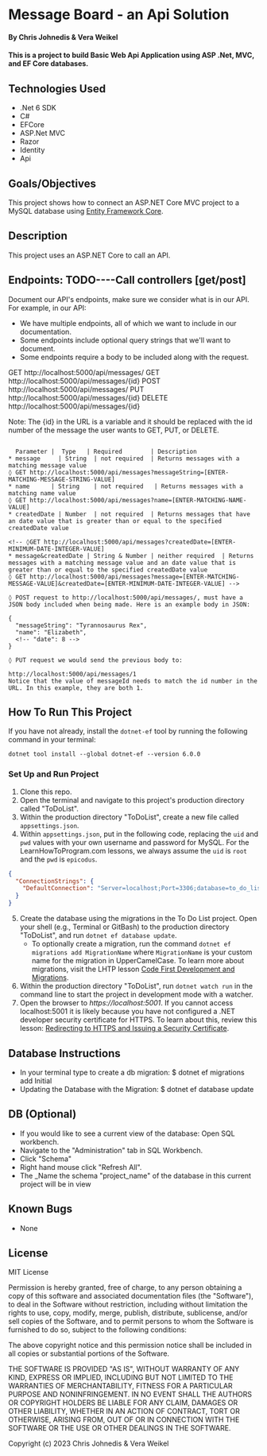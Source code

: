 #  Message Board - an Api Solution

#### By Chris Johnedis & Vera Weikel 

#### This is a project to build Basic Web Api Application using ASP .Net, MVC, and EF Core databases.

## Technologies Used

* .Net 6 SDK
* C#
* EFCore
* ASP.Net MVC
* Razor
* Identity
* Api

## Goals/Objectives

This project shows how to connect an ASP.NET Core MVC project to a MySQL database using [Entity Framework Core](https://learn.microsoft.com/en-us/ef/core/).

## Description

This project uses an ASP.NET Core to call an API.

## Endpoints: TODO----Call controllers [get/post]

 Document our API's endpoints, make sure we consider what is in our API. For example, in our API:

* We have multiple endpoints, all of which we want to include in our documentation.
* Some endpoints include optional query strings that we'll want to document.
* Some endpoints require a body to be included along with the request.

GET http://localhost:5000/api/messages/
GET http://localhost:5000/api/messages/{id}
POST http://localhost:5000/api/messages/
PUT http://localhost:5000/api/messages/{id}
DELETE http://localhost:5000/api/messages/{id}

Note: The {id} in the URL is a variable and it should be replaced with the id number of the message the user wants to GET, PUT, or DELETE.

```

  Parameter	|  Type   |	Required	    | Description
* message	  | String	| not required	| Returns messages with a matching message value
◊ GET http://localhost:5000/api/messages?messageString=[ENTER-MATCHING-MESSAGE-STRING-VALUE]
* name	    | String	| not required	 | Returns messages with a matching name value
◊ GET http://localhost:5000/api/messages?name=[ENTER-MATCHING-NAME-VALUE]
* createdDate | Number	| not required  | Returns messages that have an date value that is greater than or equal to the specified createdDate value

<!-- ◊GET http://localhost:5000/api/messages?createdDate=[ENTER-MINIMUM-DATE-INTEGER-VALUE]
* message&createdDate | String & Number | neither required	| Returns messages with a matching message value and an date value that is greater than or equal to the specified createdDate value
◊ GET http://localhost:5000/api/messages?message=[ENTER-MATCHING-MESSAGE-VALUE]&createdDate=[ENTER-MINIMUM-DATE-INTEGER-VALUE] -->

◊ POST request to http://localhost:5000/api/messages/, must have a JSON body included when being made. Here is an example body in JSON:

{
  "messageString": "Tyrannosaurus Rex",
  "name": "Elizabeth",
  <!-- "date": 8 -->
}

◊ PUT request we would send the previous body to:

http://localhost:5000/api/messages/1
Notice that the value of messageId needs to match the id number in the URL. In this example, they are both 1.
``` 

## How To Run This Project

If you have not already, install the `dotnet-ef` tool by running the following command in your terminal:

```
dotnet tool install --global dotnet-ef --version 6.0.0
```

### Set Up and Run Project

1. Clone this repo.
2. Open the terminal and navigate to this project's production directory called "ToDoList".
3. Within the production directory "ToDoList", create a new file called `appsettings.json`.
4. Within `appsettings.json`, put in the following code, replacing the `uid` and `pwd` values with your own username and password for MySQL. For the LearnHowToProgram.com lessons, we always assume the `uid` is `root` and the `pwd` is `epicodus`.

```json
{
  "ConnectionStrings": {
    "DefaultConnection": "Server=localhost;Port=3306;database=to_do_list_with_auth;uid=root;pwd=epicodus;"
  }
}
```

5. Create the database using the migrations in the To Do List project. Open your shell (e.g., Terminal or GitBash) to the production directory "ToDoList", and run `dotnet ef database update`. 
    - To optionally create a migration, run the command `dotnet ef migrations add MigrationName` where `MigrationName` is your custom name for the migration in UpperCamelCase. To learn more about migrations, visit the LHTP lesson [Code First Development and Migrations](https://www.learnhowtoprogram.com/c-and-net-part-time/many-to-many-relationships/code-first-development-and-migrations).
6. Within the production directory "ToDoList", run `dotnet watch run` in the command line to start the project in development mode with a watcher.
4. Open the browser to _https://localhost:5001_. If you cannot access localhost:5001 it is likely because you have not configured a .NET developer security certificate for HTTPS. To learn about this, review this lesson: [Redirecting to HTTPS and Issuing a Security Certificate](https://www.learnhowtoprogram.com/lessons/redirecting-to-https-and-issuing-a-security-certificate).

## Database Instructions 

* In your terminal type to create a db migration: $ dotnet ef migrations add Initial
* Updating the Database with the Migration: $ dotnet ef database update

## DB (Optional)

* If you would like to see a current view of the database: Open SQL workbench.
* Navigate to the "Administration" tab in SQL Workbench.
* Click "Schema" 
* Right hand mouse click "Refresh All".
* The _Name the schema "project_name" of the database in this current project will be in view

## Known Bugs

* None

## License

MIT License

Permission is hereby granted, free of charge, to any person obtaining a copy
of this software and associated documentation files (the "Software"), to deal
in the Software without restriction, including without limitation the rights
to use, copy, modify, merge, publish, distribute, sublicense, and/or sell
copies of the Software, and to permit persons to whom the Software is
furnished to do so, subject to the following conditions:

The above copyright notice and this permission notice shall be included in all
copies or substantial portions of the Software.

THE SOFTWARE IS PROVIDED "AS IS", WITHOUT WARRANTY OF ANY KIND, EXPRESS OR
IMPLIED, INCLUDING BUT NOT LIMITED TO THE WARRANTIES OF MERCHANTABILITY,
FITNESS FOR A PARTICULAR PURPOSE AND NONINFRINGEMENT. IN NO EVENT SHALL THE
AUTHORS OR COPYRIGHT HOLDERS BE LIABLE FOR ANY CLAIM, DAMAGES OR OTHER
LIABILITY, WHETHER IN AN ACTION OF CONTRACT, TORT OR OTHERWISE, ARISING FROM,
OUT OF OR IN CONNECTION WITH THE SOFTWARE OR THE USE OR OTHER DEALINGS IN THE
SOFTWARE.

Copyright (c) 2023 Chris Johnedis & Vera Weikel 

